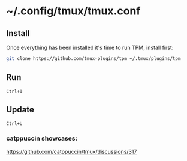 # ~/.config/tmux/tmux.conf

## Install
Once everything has been installed it's time to run TPM, install first:
```bash
git clone https://github.com/tmux-plugins/tpm ~/.tmux/plugins/tpm
```

## Run
`Ctrl+I`

## Update
`Ctrl+U`


### catppuccin showcases:
https://github.com/catppuccin/tmux/discussions/317
